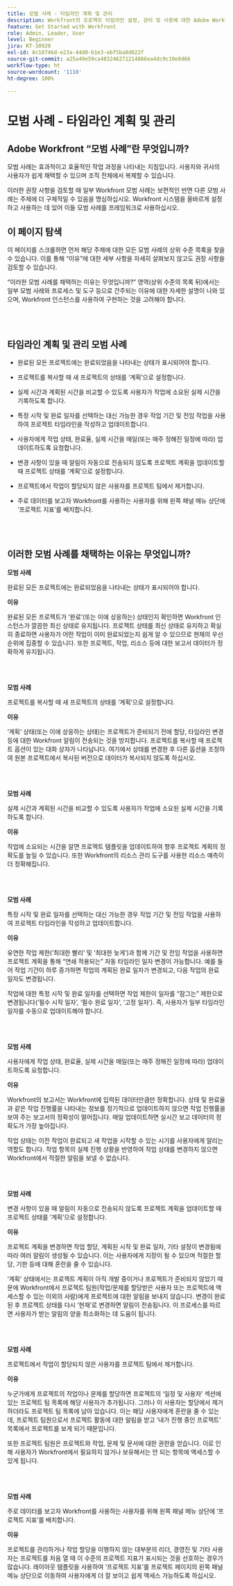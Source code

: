 ```yaml
---
title: 모범 사례 - 타임라인 계획 및 관리
description: Workfront의 프로젝트 타임라인 설정, 관리 및 사용에 대한 Adobe Workfront 전문가의 모범 사례 권장 사항을 살펴봅니다.
feature: Get Started with Workfront
role: Admin, Leader, User
level: Beginner
jira: KT-10929
exl-id: 8c18746d-e23a-44d0-b1e3-ebf5ba8d022f
source-git-commit: a25a49e59ca483246271214886ea4dc9c10e8d66
workflow-type: ht
source-wordcount: '1110'
ht-degree: 100%

---
```


# 모범 사례 - 타임라인 계획 및 관리

## Adobe Workfront “모범 사례”란 무엇입니까?

모범 사례는 효과적이고 효율적인 작업 과정을 나타내는 지침입니다. 사용자와 귀사의 사용자가 쉽게 채택할 수 있으며 조직 전체에서 복제할 수 있습니다.

이러한 권장 사항을 검토할 때 일부 Workfront 모범 사례는 보편적인 반면 다른 모범 사례는 주제에 더 구체적일 수 있음을 명심하십시오. Workfront 시스템을 올바르게 설정하고 사용하는 데 있어 이들 모범 사례를 프레임워크로 사용하십시오.

## 이 페이지 탐색

이 페이지를 스크롤하면 먼저 해당 주제에 대한 모든 모범 사례의 상위 수준 목록을 찾을 수 있습니다. 이를 통해 “이유”에 대한 세부 사항을 자세히 살펴보지 않고도 권장 사항을 검토할 수 있습니다.

“이러한 모범 사례를 채택하는 이유는 무엇입니까?” 영역(상위 수준의 목록 뒤)에서는 일부 모범 사례와 프로세스 및 도구 등으로 간주되는 이유에 대한 자세한 설명이 나와 있으며, Workfront 인스턴스를 사용하여 구현하는 것을 고려해야 합니다.

</br>
</br>

## 타임라인 계획 및 관리 모범 사례

* 완료된 모든 프로젝트에는 완료되었음을 나타내는 상태가 표시되어야 합니다.

* 프로젝트를 복사할 때 새 프로젝트의 상태를 ‘계획’으로 설정합니다.

* 실제 시간과 계획된 시간을 비교할 수 있도록 사용자가 작업에 소요된 실제 시간을 기록하도록 합니다.

* 특정 시작 및 완료 일자를 선택하는 대신 가능한 경우 작업 기간 및 전임 작업을 사용하여 프로젝트 타임라인을 작성하고 업데이트합니다.

* 사용자에게 작업 상태, 완료율, 실제 시간을 매일(또는 매주 정해진 일정에 따라) 업데이트하도록 요청합니다.

* 변경 사항이 있을 때 알림이 자동으로 전송되지 않도록 프로젝트 계획을 업데이트할 때 프로젝트 상태를 ‘계획’으로 설정합니다.

* 프로젝트에서 작업이 할당되지 않은 사용자를 프로젝트 팀에서 제거합니다.

* 주로 데이터를 보고자 Workfront를 사용하는 사용자를 위해 왼쪽 패널 메뉴 상단에 ‘프로젝트 지표’를 배치합니다.


</br>
</br>


## 이러한 모범 사례를 채택하는 이유는 무엇입니까?

**모범 사례**

완료된 모든 프로젝트에는 완료되었음을 나타내는 상태가 표시되어야 합니다.


**이유**

완료된 모든 프로젝트가 ‘완료’(또는 이에 상응하는) 상태인지 확인하면 Workfront 인스턴스가 깔끔한 최신 상태로 유지됩니다. 프로젝트 상태를 최신 상태로 유지하고 확실히 종료하면 사용자가 어떤 작업이 이미 완료되었는지 쉽게 알 수 있으므로 현재의 우선 순위에 집중할 수 있습니다. 또한 프로젝트, 작업, 리소스 등에 대한 보고서 데이터가 정확하게 유지됩니다.


</br>
</br>

**모범 사례**

프로젝트를 복사할 때 새 프로젝트의 상태를 ‘계획’으로 설정합니다.

**이유**

‘계획’ 상태(또는 이에 상응하는 상태)는 프로젝트가 준비되기 전에 할당, 타임라인 변경 등에 대한 Workfront 알림이 전송되는 것을 방지합니다. 프로젝트를 복사할 때 프로젝트 옵션이 있는 대화 상자가 나타납니다. 여기에서 상태를 변경한 후 다른 옵션을 조정하여 원본 프로젝트에서 복사된 버전으로 데이터가 복사되지 않도록 하십시오.

</br>
</br>

**모범 사례**

실제 시간과 계획된 시간을 비교할 수 있도록 사용자가 작업에 소요된 실제 시간을 기록하도록 합니다.


**이유**

작업에 소요되는 시간을 알면 프로젝트 템플릿을 업데이트하여 향후 프로젝트 계획의 정확도를 높일 수 있습니다. 또한 Workfront의 리소스 관리 도구를 사용한 리소스 예측이 더 정확해집니다.

</br>
</br>

**모범 사례**

특정 시작 및 완료 일자를 선택하는 대신 가능한 경우 작업 기간 및 전임 작업을 사용하여 프로젝트 타임라인을 작성하고 업데이트합니다.

**이유**

유연한 작업 제한(‘최대한 빨리’ 및 ‘최대한 늦게’)과 함께 기간 및 전임 작업을 사용하면 프로젝트 계획을 통해 “연쇄 적용되는” 자동 타임라인 일자 변경이 가능합니다. 예를 들어 작업 기간이 하루 증가하면 작업의 계획된 완료 일자가 변경되고, 다음 작업의 완료 일자도 변경됩니다.

작업에 대한 특정 시작 및 완료 일자를 선택하면 작업 제한이 일자를 “잠그는” 제한으로 변경됩니다(‘필수 시작 일자’, ‘필수 완료 일자’, ‘고정 일자’). 즉, 사용자가 일부 타임라인 일자를 수동으로 업데이트해야 합니다.

</br>
</br>


**모범 사례**

사용자에게 작업 상태, 완료율, 실제 시간을 매일(또는 매주 정해진 일정에 따라) 업데이트하도록 요청합니다.

**이유**

Workfront의 보고서는 Workfront에 입력된 데이터만큼만 정확합니다. 상태 및 완료율과 같은 작업 진행률을 나타내는 정보를 정기적으로 업데이트하지 않으면 작업 진행률을 보여 주는 보고서의 정확성이 떨어집니다. 매일 업데이트하면 실시간 보고 데이터의 정확도가 가장 높아집니다.


작업 상태는 이전 작업이 완료되고 새 작업을 시작할 수 있는 시기를 사용자에게 알리는 역할도 합니다. 작업 항목의 실제 진행 상황을 반영하여 작업 상태를 변경하지 않으면 Workfront에서 적절한 알림을 보낼 수 없습니다.

</br>
</br>

**모범 사례**

변경 사항이 있을 때 알림이 자동으로 전송되지 않도록 프로젝트 계획을 업데이트할 때 프로젝트 상태를 ‘계획’으로 설정합니다.

**이유**

프로젝트 계획을 변경하면 작업 할당, 계획된 시작 및 완료 일자, 기타 설정이 변경됨에 따라 여러 알림이 생성될 수 있습니다. 이는 사용자에게 지장이 될 수 있으며 적절한 할당, 기한 등에 대해 혼란을 줄 수 있습니다.

‘계획’ 상태에서는 프로젝트 계획이 아직 개발 중이거나 프로젝트가 준비되지 않았기 때문에 Workfront에서 프로젝트 팀원(작업/문제를 할당받은 사용자 또는 프로젝트에 액세스할 수 있는 이외의 사람)에게 프로젝트에 대한 알림을 보내지 않습니다. 변경이 완료된 후 프로젝트 상태를 다시 ‘현재’로 변경하면 알림이 전송됩니다. 이 프로세스를 따르면 사용자가 받는 알림의 양을 최소화하는 데 도움이 됩니다.

</br>
</br>

**모범 사례**

프로젝트에서 작업이 할당되지 않은 사용자를 프로젝트 팀에서 제거합니다.


**이유**

누군가에게 프로젝트의 작업이나 문제를 할당하면 프로젝트의 ‘일정 및 사용자’ 섹션에 있는 프로젝트 팀 목록에 해당 사용자가 추가됩니다. 그러나 이 사용자는 할당에서 제거하더라도 프로젝트 팀 목록에 남아 있습니다. 이는 해당 사용자에게 혼란을 줄 수 있는데, 프로젝트 팀원으로서 프로젝트 활동에 대한 알림을 받고 ‘내가 진행 중인 프로젝트’ 목록에서 프로젝트를 보게 되기 때문입니다.


또한 프로젝트 팀원은 프로젝트와 작업, 문제 및 문서에 대한 권한을 얻습니다. 이로 인해 사용자가 Workfront에서 필요하지 않거나 보유해서는 안 되는 항목에 액세스할 수 있게 됩니다.

</br>
</br>

**모범 사례**

주로 데이터를 보고자 Workfront를 사용하는 사용자를 위해 왼쪽 패널 메뉴 상단에 ‘프로젝트 지표’를 배치합니다.

**이유**

프로젝트를 관리하거나 작업 할당을 이행하지 않는 대부분의 리더, 경영진 및 기타 사용자는 프로젝트를 처음 열 때 이 수준의 프로젝트 지표가 표시되는 것을 선호하는 경우가 많습니다. 레이아웃 템플릿을 사용하여 ‘프로젝트 지표’를 프로젝트 페이지의 왼쪽 패널 메뉴 상단으로 이동하여 사용자에게 더 잘 보이고 쉽게 액세스 가능하도록 하십시오.
